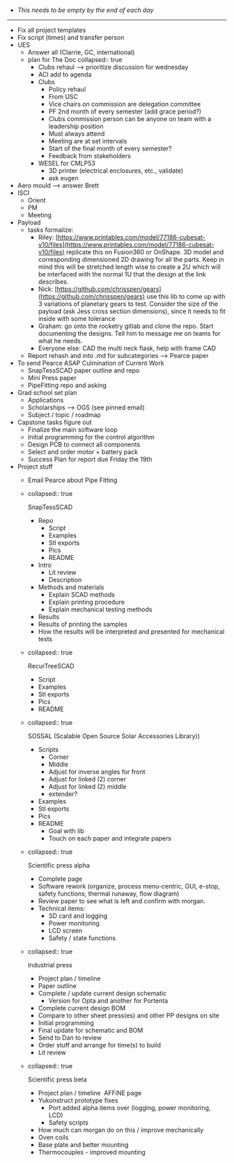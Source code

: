- *This needs to be empty by the end of each day*
- ---
- Fix all project templates
- Fix script (times) and transfer person
- UES
	- Answer all (Clarrie, GC, international)
	- plan for The Doc
	  collapsed:: true
		- Clubs rehaul --> prioritize discussion for wednesday
		- ACI add to agenda
		- Clubs
			- Policy rehaul
			- From USC
			- Vice chairs on commission are delegation committee
			- PF 2nd month of every semester (add grace period?)
			- Clubs commission person can be anyone on team with a leadership position
			- Must always attend
			- Meeting are at set intervals
			- Start of the final month of every semester?
			- Feedback from stakeholders
		- WESEL for CMLP53
			- 3D printer (electrical enclosures, etc., validate)
			- ask eugen
- Aero mould --> answer Brett
- ISCI
	- Orient
	- PM
	- Meeting
- Payload
	- tasks formalize:
		- Riley: [https://www.printables.com/model/77186-cubesat-v10/files](https://www.printables.com/model/77186-cubesat-v10/files) replicate this on Fusion360 or OnShape. 3D model and corresponding dimensioned 2D drawing for all the parts. Keep in mind this will be stretched length wise to create a 2U which will be interfaced with the normal 1U that the design at the link describes.
		- Nick: [https://github.com/chrisspen/gears](https://github.com/chrisspen/gears) use this lib to come up with 3 variations of planetary gears to test. Consider the size of the payload (ask Jess cross section dimensions), since it needs to fit inside with some tolerance
		- Graham: go onto the rocketry gitlab and clone the repo. Start documenting the designs. Tell him to message me on teams for what he needs.
		- Everyone else: CAD the multi neck flask, help with frame CAD
	- Report rehash and into .md for subcategories --> Pearce paper
- To send Pearce ASAP Culmination of Current Work
	- SnapTessSCAD paper outline and repo
	- Mini Press paper
	- PipeFitting repo and asking
- Grad school set plan
	- Applications
	- Scholarships --> OGS (see pinned email)
	- Subject / topic / roadmap
- Capstone tasks figure out
	- Finalize the main software loop
	- Initial programming for the control algorithm
	- Design PCB to connect all components
	- Select and order motor + battery pack
	- Success Plan for report due Friday the 19th
- Project stuff
	- Email Pearce about Pipe Fitting
	- collapsed:: true
	  
	  SnapTessSCAD
		- Repo
			- Script
			- Examples
			- Stl exports
			- Pics
			- README
		- Intro
			- Lit review
			- Description
		- Methods and materials
			- Explain SCAD methods
			- Explain printing procedure
			- Explain mechanical testing methods
		- Results
		- Results of printing the samples
		- How the results will be interpreted and presented for mechanical tests
	- collapsed:: true
	  
	  RecurTreeSCAD
		- Script
		- Examples
		- Stl exports
		- Pics
		- README
	- collapsed:: true
	  
	  SOSSAL (Scalable Open Source Solar Accessories Library))
		- Scripts
			- Corner
			- Middle
			- Adjust for inverse angles for front
			- Adjust for linked (2) corner
			- Adjust for linked (2) middle
			- extender?
		- Examples
		- Stl exports
		- Pics
		- README
			- Goal with lib
			- Touch on each paper and integrate papers
	- collapsed:: true
	  
	  Scientific press alpha
		- Complete page
		- Software rework (organize, process menu-centric, GUI, e-stop, safety functions, thermal runaway, flow diagram)
		- Review paper to see what is left and confirm with morgan.
		- Technical items:
			- SD card and logging
			- Power monitoring
			- LCD screen
			- Safety / state functions
	- collapsed:: true
	  
	  Industrial press
		- Project plan / timeline
		- Paper outline
		- Complete / update current design schematic
			- Version for Opta and another for Portenta
		- Complete current design BOM
		- Compare to other sheet press(es) and other PP designs on site
		- Initial programming
		- Final update for schematic and BOM
		- Send to Dan to review
		- Order stuff and arrange for time(s) to build
		- Lit review
	- collapsed:: true
	  
	  Scientific press beta
		- Project plan / timeline  AFFiNE page
		- Yukonstruct prototype fixes
			- Port added alpha items over (logging, power monitoring, LCD)
			- Safety scripts
		- How much can morgan do on this / improve mechanically
		- Oven coils
		- Base plate and better mounting
		- Thermocouples - improved mounting